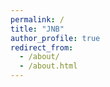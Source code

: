 ```yaml
---
permalink: /
title: "JNB"
author_profile: true
redirect_from: 
  - /about/
  - /about.html
---
```



